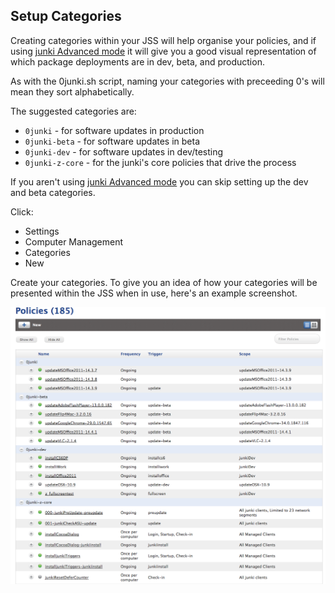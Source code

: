Setup Categories
----------------

Creating categories within your JSS will help organise your policies, and if using [junki Advanced mode](advanced_junki_overview.md) it will give you a good visual representation of which package deployments are in dev, beta, and production.

As with the 0junki.sh script, naming your categories with preceeding 0's will mean they sort alphabetically.

The suggested categories are:

* `0junki` - for software updates in production
* `0junki-beta` - for software updates in beta
* `0junki-dev` - for software updates in dev/testing
* `0junki-z-core` - for the junki's core policies that drive the process

If you aren't using [junki Advanced mode](advanced_junki_overview.md) you can skip setting up the dev and beta categories.

Click:

* Settings
* Computer Management
* Categories
* New 

Create your categories. To give you an idea of how your categories will be presented within the JSS when in use, here's an example screenshot.

![Policies](images/policies.png)

